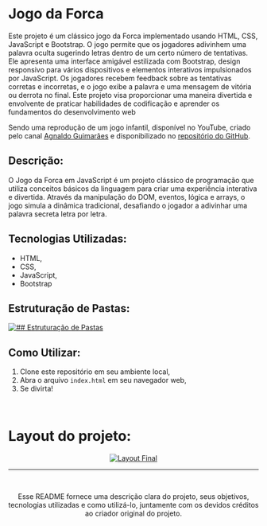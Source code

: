 # Jogo da Forca

Este projeto é um clássico jogo da Forca implementado usando HTML, CSS, JavaScript e Bootstrap. O jogo permite que os jogadores adivinhem uma palavra oculta sugerindo letras dentro de um certo número de tentativas. Ele apresenta uma interface amigável estilizada com Bootstrap, design responsivo para vários dispositivos e elementos interativos impulsionados por JavaScript. Os jogadores recebem feedback sobre as tentativas corretas e incorretas, e o jogo exibe a palavra e uma mensagem de vitória ou derrota no final. Este projeto visa proporcionar uma maneira divertida e envolvente de praticar habilidades de codificação e aprender os fundamentos do desenvolvimento web
</br>

Sendo uma reprodução de um jogo infantil, disponível no YouTube, criado pelo canal [Agnaldo Guimarães](https://www.youtube.com/watch?v=OvxbtRLUgXY&list=PLUPt90PJkVdU5kHy_QHmJi0MY_Zgw7CJV) e disponibilizado no [repositório do GitHub](https://github.com/agnaldoguima/jogoDaForca).

## Descrição:
O Jogo da Forca em JavaScript é um projeto clássico de programação que utiliza conceitos básicos da linguagem para criar uma experiência interativa e divertida. Através da manipulação do DOM, eventos, lógica e arrays, o jogo simula a dinâmica tradicional, desafiando o jogador a adivinhar uma palavra secreta letra por letra.

## Tecnologias Utilizadas:

- HTML,
- CSS,
- JavaScript,
- Bootstrap


## Estruturação de Pastas:
<p>
<a href="https://github.com/apedrodev1/JavaScript-Learning-HUB/assets/104085801/0717bbca-4c42-4847-bf71-4b56bba07d32">
<img src="https://github.com/apedrodev1/JavaScript-Learning-HUB/assets/104085801/0717bbca-4c42-4847-bf71-4b56bba07d32" alt="## Estruturação de Pastas">
</a>
<br>
</p>
 
## Como Utilizar:

1. Clone este repositório em seu ambiente local,
2. Abra o arquivo `index.html` em seu navegador web,
3. Se divirta!

</br>

# Layout do projeto:

<p align="center">
  <a href="https://github.com/apedrodev1/JavaScript-Learning-HUB/assets/104085801/d20b11ba-d465-4bb8-b1a4-86e76c3f191b">
    <img src="https://github.com/apedrodev1/JavaScript-Learning-HUB/assets/104085801/d20b11ba-d465-4bb8-b1a4-86e76c3f191b" alt="Layout Final">
  </a>
  <br>
  </p>
  
  ---
  
  <br>
  <p align="center">
  Esse README fornece uma descrição clara do projeto, seus objetivos, tecnologias utilizadas e como utilizá-lo, juntamente com os devidos créditos ao criador original do projeto.
</p>



